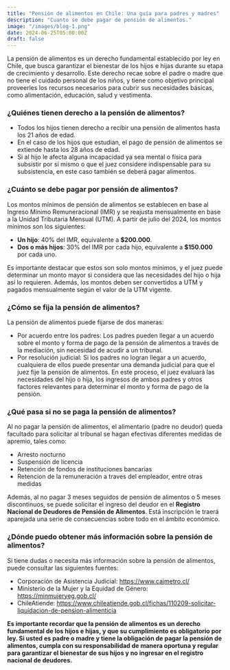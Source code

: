 ```yaml
---
title: "Pensión de alimentos en Chile: Una guía para padres y madres"
description: "Cuanto se debe pagar de pensión de alimentos."
image: "/images/blog-1.png"
date: 2024-06-25T05:00:00Z
draft: false
---
```


La pensión de alimentos es un derecho fundamental establecido por ley en Chile, que busca garantizar el bienestar de los hijos e hijas durante su etapa de crecimiento y desarrollo. Este derecho recae sobre el padre o madre que no tiene el cuidado personal de los niños, y tiene como objetivo principal proveerles los recursos necesarios para cubrir sus necesidades básicas, como alimentación, educación, salud y vestimenta.

### ¿Quiénes tienen derecho a la pensión de alimentos?

- Todos los hijos tienen derecho a recibir una pensión de alimentos hasta los 21 años de edad.
- En el caso de los hijos que estudian, el pago de pensión de alimentos se extiende hasta los 28 años de edad.
- Si al hijo le afecta alguna incapacidad ya sea mental o física para subsistir por sí mismo o que el juez considere indispensable para su subsistencia, en este caso también se deberá pagar alimentos.

### ¿Cuánto se debe pagar por pensión de alimentos?

Los montos mínimos de pensión de alimentos se establecen en base al Ingreso Mínimo Remuneracional (IMR) y se reajusta mensualmente en base a la Unidad Tributaria Mensual (UTM). A partir de julio del 2024, los montos mínimos son los siguientes:

- **Un hijo**: 40% del IMR, equivalente a **$200.000**.
- **Dos o más hijos**: 30% del IMR por cada hijo, equivalente a **$150.000** por cada uno.

Es importante destacar que estos son solo montos mínimos, y el juez puede determinar un monto mayor si considera que las necesidades del hijo o hija así lo requieren. Además, los montos deben ser convertidos a UTM y pagados mensualmente según el valor de la UTM vigente.

### ¿Cómo se fija la pensión de alimentos?

La pensión de alimentos puede fijarse de dos maneras:

- Por acuerdo entre los padres: Los padres pueden llegar a un acuerdo sobre el monto y forma de pago de la pensión de alimentos a través de la mediación, sin necesidad de acudir a un tribunal.
- Por resolución judicial: Si los padres no logran llegar a un acuerdo, cualquiera de ellos puede presentar una demanda judicial para que el juez fije la pensión de alimentos. En este proceso, el juez evaluará las necesidades del hijo o hija, los ingresos de ambos padres y otros factores relevantes para determinar el monto y forma de pago de la pensión.

### ¿Qué pasa si no se paga la pensión de alimentos?

Al no pagar la pensión de alimentos, el alimentario (padre no deudor) queda facultado para solicitar al tribunal se hagan efectivas diferentes medidas de apremio, tales como:
- Arresto nocturno
- Suspensión de licencia
- Retención de fondos de instituciones bancarias
- Retencion de la remuneración a traves del empleador, entre otras medidas

Además, al no pagar 3 meses seguidos de pensión de alimentos o 5 meses discontinuos, se puede solicitar el ingreso del deudor en el **Registro Nacional de Deudores de Pensión de Alimentos**. Está inscripción le traerá aparejada una serie de consecuencias sobre todo en el ámbito económico.

### ¿Dónde puedo obtener más información sobre la pensión de alimentos?

Si tiene dudas o necesita más información sobre la pensión de alimentos, puede consultar las siguientes fuentes:

- Corporación de Asistencia Judicial: https://www.cajmetro.cl/
- Ministerio de la Mujer y la Equidad de Género: https://minmujeryeg.gob.cl/
- ChileAtiende: https://www.chileatiende.gob.cl/fichas/110209-solicitar-liquidacion-de-pension-alimenticia

**Es importante recordar que la pensión de alimentos es un derecho fundamental de los hijos e hijas, y que su cumplimiento es obligatorio por ley. Si usted es padre o madre y tiene la obligación de pagar la pensión de alimentos, cumpla con su responsabilidad de manera oportuna y regular para garantizar el bienestar de sus hijos y no ingresar en el registro nacional de deudores.**
